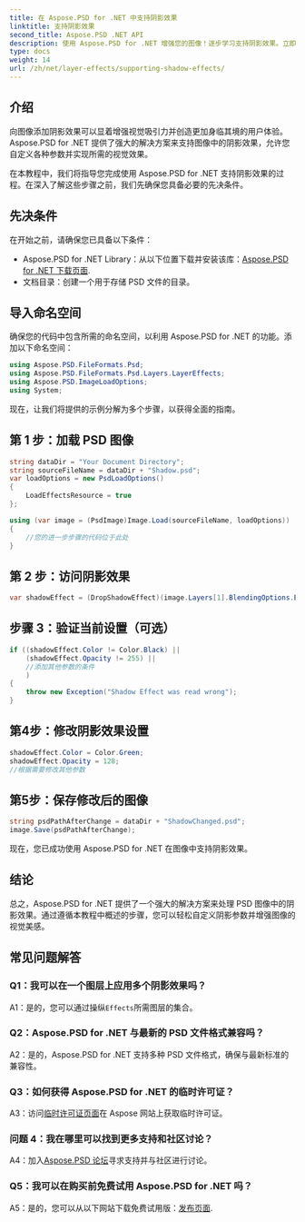 ```yaml
---
title: 在 Aspose.PSD for .NET 中支持阴影效果
linktitle: 支持阴影效果
second_title: Aspose.PSD .NET API
description: 使用 Aspose.PSD for .NET 增强您的图像！逐步学习支持阴影效果。立即下载以获得令人惊叹的视觉体验。
type: docs
weight: 14
url: /zh/net/layer-effects/supporting-shadow-effects/
---
```

## 介绍

向图像添加阴影效果可以显着增强视觉吸引力并创造更加身临其境的用户体验。 Aspose.PSD for .NET 提供了强大的解决方案来支持图像中的阴影效果，允许您自定义各种参数并实现所需的视觉效果。

在本教程中，我们将指导您完成使用 Aspose.PSD for .NET 支持阴影效果的过程。在深入了解这些步骤之前，我们先确保您具备必要的先决条件。

## 先决条件

在开始之前，请确保您已具备以下条件：

-  Aspose.PSD for .NET Library：从以下位置下载并安装该库：[Aspose.PSD for .NET 下载页面](https://releases.aspose.com/psd/net/).
- 文档目录：创建一个用于存储 PSD 文件的目录。

## 导入命名空间

确保您的代码中包含所需的命名空间，以利用 Aspose.PSD for .NET 的功能。添加以下命名空间：

```csharp
using Aspose.PSD.FileFormats.Psd;
using Aspose.PSD.FileFormats.Psd.Layers.LayerEffects;
using Aspose.PSD.ImageLoadOptions;
using System;
```

现在，让我们将提供的示例分解为多个步骤，以获得全面的指南。

## 第 1 步：加载 PSD 图像

```csharp
string dataDir = "Your Document Directory";
string sourceFileName = dataDir + "Shadow.psd";
var loadOptions = new PsdLoadOptions()
{
    LoadEffectsResource = true
};

using (var image = (PsdImage)Image.Load(sourceFileName, loadOptions))
{
    //您的进一步步骤的代码位于此处
}
```

## 第 2 步：访问阴影效果

```csharp
var shadowEffect = (DropShadowEffect)(image.Layers[1].BlendingOptions.Effects[0]);
```

## 步骤 3：验证当前设置（可选）

```csharp
if ((shadowEffect.Color != Color.Black) ||
    (shadowEffect.Opacity != 255) ||
    //添加其他参数的条件
    )
{
    throw new Exception("Shadow Effect was read wrong");
}
```

## 第4步：修改阴影效果设置

```csharp
shadowEffect.Color = Color.Green;
shadowEffect.Opacity = 128;
//根据需要修改其他参数
```

## 第5步：保存修改后的图像

```csharp
string psdPathAfterChange = dataDir + "ShadowChanged.psd";
image.Save(psdPathAfterChange);
```

现在，您已成功使用 Aspose.PSD for .NET 在图像中支持阴影效果。

## 结论

总之，Aspose.PSD for .NET 提供了一个强大的解决方案来处理 PSD 图像中的阴影效果。通过遵循本教程中概述的步骤，您可以轻松自定义阴影参数并增强图像的视觉美感。

## 常见问题解答

### Q1：我可以在一个图层上应用多个阴影效果吗？

A1：是的，您可以通过操纵`Effects`所需图层的集合。

### Q2：Aspose.PSD for .NET 与最新的 PSD 文件格式兼容吗？

A2：是的，Aspose.PSD for .NET 支持多种 PSD 文件格式，确保与最新标准的兼容性。

### Q3：如何获得 Aspose.PSD for .NET 的临时许可证？

 A3：访问[临时许可证页面](https://purchase.aspose.com/temporary-license/)在 Aspose 网站上获取临时许可证。

### 问题 4：我在哪里可以找到更多支持和社区讨论？

 A4：加入[Aspose.PSD 论坛](https://forum.aspose.com/c/psd/34)寻求支持并与社区进行讨论。

### Q5：我可以在购买前免费试用 Aspose.PSD for .NET 吗？

 A5：是的，您可以从以下网站下载免费试用版：[发布页面](https://releases.aspose.com/).